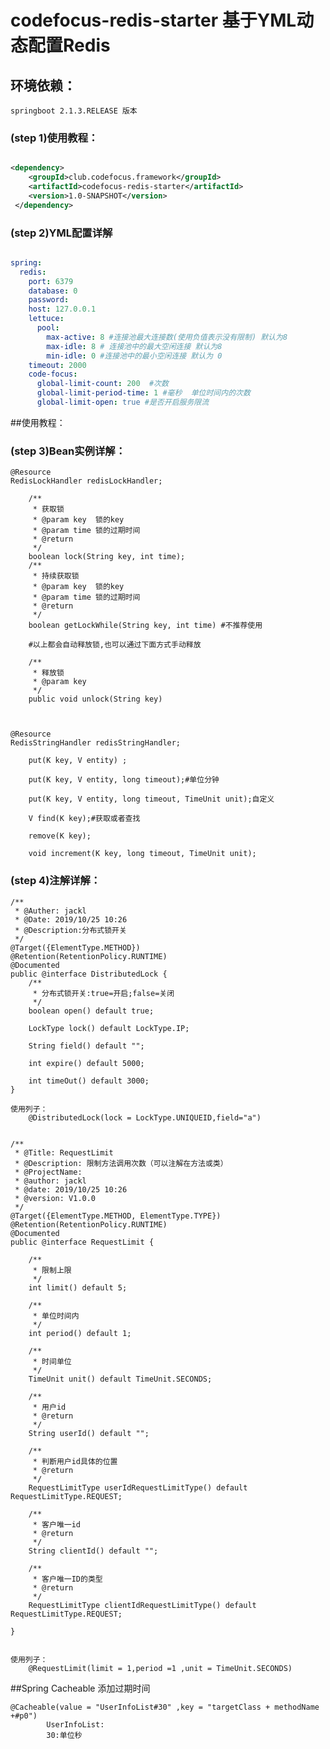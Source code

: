 # codefocus-redis-starter 基于YML动态配置Redis

## 环境依赖：
    springboot 2.1.3.RELEASE 版本
    
### (step 1)使用教程：
```xml

<dependency>
    <groupId>club.codefocus.framework</groupId>
    <artifactId>codefocus-redis-starter</artifactId>
    <version>1.0-SNAPSHOT</version>
 </dependency>

```

### (step 2)YML配置详解

```yaml

spring:
  redis:
    port: 6379
    database: 0
    password:
    host: 127.0.0.1
    lettuce:
      pool:
        max-active: 8 #连接池最大连接数(使用负值表示没有限制) 默认为8
        max-idle: 8 # 连接池中的最大空闲连接 默认为8
        min-idle: 0 #连接池中的最小空闲连接 默认为 0
    timeout: 2000
    code-focus:
      global-limit-count: 200  #次数
      global-limit-period-time: 1 #毫秒  单位时间内的次数
      global-limit-open: true #是否开启服务限流 

```


##使用教程：

### (step 3)Bean实例详解：

    @Resource
    RedisLockHandler redisLockHandler;
    
        /**
         * 获取锁
         * @param key  锁的key
         * @param time 锁的过期时间
         * @return
         */
        boolean lock(String key, int time);
        /**
         * 持续获取锁
         * @param key  锁的key
         * @param time 锁的过期时间
         * @return
         */
        boolean getLockWhile(String key, int time) #不推荐使用
        
        #以上都会自动释放锁,也可以通过下面方式手动释放
        
        /**
         * 释放锁
         * @param key
         */
        public void unlock(String key)
    
    

    @Resource
    RedisStringHandler redisStringHandler;
    
        put(K key, V entity) ;
        
        put(K key, V entity, long timeout);#单位分钟
        
        put(K key, V entity, long timeout, TimeUnit unit);自定义
        
        V find(K key);#获取或者查找
        
        remove(K key);
        
        void increment(K key, long timeout, TimeUnit unit);
        
  
### (step 4)注解详解：

    /**
     * @Auther: jackl
     * @Date: 2019/10/25 10:26
     * @Description:分布式锁开关
     */
    @Target({ElementType.METHOD})
    @Retention(RetentionPolicy.RUNTIME)
    @Documented
    public @interface DistributedLock {
        /**
         * 分布式锁开关:true=开启;false=关闭
         */
        boolean open() default true;
    
        LockType lock() default LockType.IP;
    
        String field() default "";
    
        int expire() default 5000;
    
        int timeOut() default 3000;
    }
    
    使用列子：
        @DistributedLock(lock = LockType.UNIQUEID,field="a")
    
    
    /**
     * @Title: RequestLimit
     * @Description: 限制方法调用次数（可以注解在方法或类）
     * @ProjectName:
     * @author: jackl
     * @date: 2019/10/25 10:26
     * @version: V1.0.0
     */
    @Target({ElementType.METHOD, ElementType.TYPE})
    @Retention(RetentionPolicy.RUNTIME)
    @Documented
    public @interface RequestLimit {
    
        /**
         * 限制上限
         */
        int limit() default 5;
    
        /**
         * 单位时间内
         */
        int period() default 1;
    
        /**
         * 时间单位
         */
        TimeUnit unit() default TimeUnit.SECONDS;
    
        /**
         * 用户id
         * @return
         */
        String userId() default "";
    
        /**
         * 判断用户id具体的位置
         * @return
         */
        RequestLimitType userIdRequestLimitType() default RequestLimitType.REQUEST;
    
        /**
         * 客户唯一id
         * @return
         */
        String clientId() default "";
    
        /**
         * 客户唯一ID的类型
         * @return
         */
        RequestLimitType clientIdRequestLimitType() default RequestLimitType.REQUEST;
    
    }
    
    
    使用列子：
        @RequestLimit(limit = 1,period =1 ,unit = TimeUnit.SECONDS)
        
    
##Spring Cacheable 添加过期时间
        
    @Cacheable(value = "UserInfoList#30" ,key = "targetClass + methodName +#p0")
            UserInfoList:
            30:单位秒


